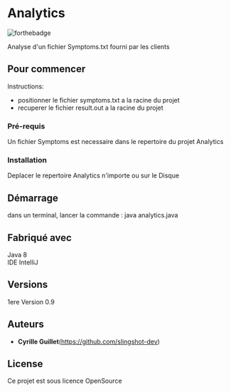 # Analytics

![forthebadge](https://forthebadge.com/images/badges/made-with-java.svg)

Analyse d'un fichier Symptoms.txt fourni par les clients

## Pour commencer
Instructions:
- positionner le fichier symptoms.txt a la racine du projet
- recuperer le fichier result.out a la racine du projet

### Pré-requis

Un fichier Symptoms est necessaire dans le repertoire du projet Analytics

### Installation

Deplacer le repertoire Analytics n'importe ou sur le Disque

## Démarrage

dans un terminal, lancer la commande : java analytics.java

## Fabriqué avec

Java 8  
IDE IntelliJ

## Versions
1ere Version 0.9

## Auteurs

* **Cyrille Guillet**(https://github.com/slingshot-dev)


## License

Ce projet est sous licence OpenSource
